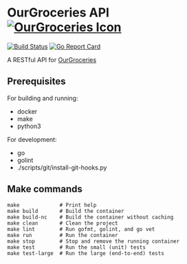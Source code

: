 # OurGroceries API [![OurGroceries Icon](https://www.ourgroceries.com/favicon.ico)](https://www.ourgroceries.com/overview)
[![Build Status](https://api.travis-ci.org/adammansfield/ourgroceries-rest-api.svg?branch=master)](https://travis-ci.org/adammansfield/ourgroceries-rest-api)
[![Go Report Card](https://goreportcard.com/badge/github.com/adammansfield/ourgroceries-rest-api)](https://goreportcard.com/report/github.com/adammansfield/ourgroceries-rest-api)

A RESTful API for [OurGroceries](https://www.ourgroceries.com/overview)

## Prerequisites
For building and running:
- docker
- make
- python3

For development:
- go
- golint
- ./scripts/git/install-git-hooks.py

## Make commands
```
make             # Print help
make build       # Build the container
make build-nc    # Build the container without caching
make clean       # Clean the project
make lint        # Run gofmt, golint, and go vet
make run         # Run the container
make stop        # Stop and remove the running container
make test        # Run the small (unit) tests
make test-large  # Run the large (end-to-end) tests
```
